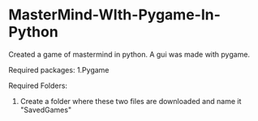 # MasterMind-WIth-Pygame-In-Python
Created a game of mastermind in python. A gui was made with pygame.

Required packages:
1.Pygame

Required Folders:
1. Create a folder where these two files are downloaded and name it "SavedGames"
